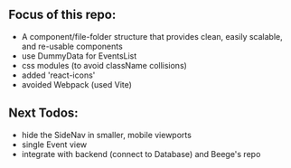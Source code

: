 ## Focus of this repo:

- A component/file-folder structure that provides clean, easily scalable, and re-usable components
- use DummyData for EventsList
- css modules (to avoid className collisions)
- added 'react-icons'
- avoided Webpack (used Vite)

## Next Todos:

- hide the SideNav in smaller, mobile viewports
- single Event view
- integrate with backend (connect to Database) and Beege's repo